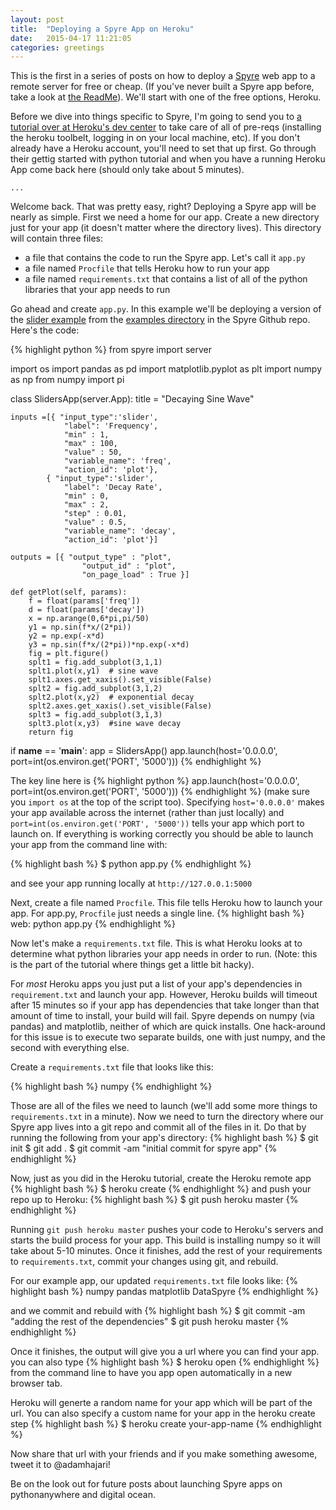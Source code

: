 ```yaml
---
layout: post
title:  "Deploying a Spyre App on Heroku"
date:   2015-04-17 11:21:05
categories: greetings
---
```

This is the first in a series of posts on how to deploy a [Spyre] web app to a remote server for free or cheap. (If you've never built a Spyre app before, take a look at [the ReadMe]).  We'll start with one of the free options, Heroku.

Before we dive into things specific to Spyre, I'm going to send you to [a tutorial over at Heroku's dev center] to take care of all of pre-reqs (installing the heroku toolbelt, logging in on your local machine, etc). If you don't already have a Heroku account, you'll need to set that up first. Go through their gettig started with python tutorial and when you have a running Heroku App come back here (should only take about 5 minutes).

`...`

Welcome back. That was pretty easy, right? Deploying a Spyre app will be nearly as simple. 
First we need a home for our app. Create a new directory just for your app (it doesn't matter where the directory lives). This directory will contain three files:

- a file that contains the code to run the Spyre app. Let's call it `app.py`
- a file named `Procfile` that tells Heroku how to run your app
- a file named `requirements.txt` that contains a list of all of the python libraries that your app needs to run

Go ahead and create `app.py`. In this example we'll be deploying a version of the [slider example] from the [examples directory] in the Spyre Github repo. Here's the code:

{% highlight python %}
from spyre import server

import os
import pandas as pd
import matplotlib.pyplot as plt
import numpy as np
from numpy import pi

class SlidersApp(server.App):
    title = "Decaying Sine Wave"

    inputs =[{ "input_type":'slider',
                "label": 'Frequency', 
                "min" : 1,
                "max" : 100,
                "value" : 50,
                "variable_name": 'freq', 
                "action_id": 'plot'},
            { "input_type":'slider',
                "label": 'Decay Rate', 
                "min" : 0,
                "max" : 2,
                "step" : 0.01,
                "value" : 0.5,
                "variable_name": 'decay', 
                "action_id": 'plot'}]

    outputs = [{ "output_type" : "plot",
                    "output_id" : "plot",
                    "on_page_load" : True }]

    def getPlot(self, params):
        f = float(params['freq'])
        d = float(params['decay'])
        x = np.arange(0,6*pi,pi/50)
        y1 = np.sin(f*x/(2*pi))
        y2 = np.exp(-x*d)
        y3 = np.sin(f*x/(2*pi))*np.exp(-x*d)
        fig = plt.figure()
        splt1 = fig.add_subplot(3,1,1)
        splt1.plot(x,y1)  # sine wave
        splt1.axes.get_xaxis().set_visible(False)
        splt2 = fig.add_subplot(3,1,2)
        splt2.plot(x,y2)  # exponential decay
        splt2.axes.get_xaxis().set_visible(False)
        splt3 = fig.add_subplot(3,1,3)
        splt3.plot(x,y3)  #sine wave decay
        return fig

if __name__ == '__main__':
    app = SlidersApp()
    app.launch(host='0.0.0.0', port=int(os.environ.get('PORT', '5000')))
{% endhighlight %}

The key line here is 
{% highlight python %}
    app.launch(host='0.0.0.0', port=int(os.environ.get('PORT', '5000')))
{% endhighlight %}
(make sure you `import os` at the top of the script too). Specifying `host='0.0.0.0'` makes your app available across the internet (rather than just locally) and `port=int(os.environ.get('PORT', '5000'))` tells your app which port to launch on. If everything is working correctly you should be able to launch your app from the command line with: 

{% highlight bash %}
$ python app.py
{% endhighlight %}

and see your app running locally at `http://127.0.0.1:5000`

Next, create a file named `Procfile`. This file tells Heroku how to launch your app. For app.py, `Procfile` just needs a single line. 
{% highlight bash %}
web: python app.py
{% endhighlight %}

Now let's make a `requirements.txt` file. This is what Heroku looks at to determine what python libraries your app needs in order to run. (Note: this is the part of the tutorial where things get a little bit hacky). 

For *most* Heroku apps you just put a list of your app's dependencies in `requirement.txt` and launch your app. However, Heroku builds will timeout after 15 minutes so if your app has dependencies that take longer than that amount of time to install, your build will fail. Spyre depends on numpy (via pandas) and matplotlib, neither of which are quick installs. One hack-around for this issue is to execute two separate builds, one with just numpy, and the second with everything else.

Create a `requirements.txt` file that looks like this:

{% highlight bash %}
numpy
{% endhighlight %}

Those are all of the files we need to launch (we'll add some more things to `requirements.txt` in a minute). Now we need to turn the directory where our Spyre app lives into a git repo and commit all of the files in it. Do that by running the following from your app's directory:
{% highlight bash %}
$ git init
$ git add .
$ git commit -am "initial commit for spyre app"
{% endhighlight %}

Now, just as you did in the Heroku tutorial, create the Heroku remote app
{% highlight bash %}
$ heroku create
{% endhighlight %}
and push your repo up to Heroku:
{% highlight bash %}
$ git push heroku master
{% endhighlight %}

Running `git push heroku master` pushes your code to Heroku's servers and starts the build process for your app. This build is installing numpy so it will take about 5-10 minutes. Once it finishes, add the rest of your requirements to `requirements.txt`, commit your changes using git, and rebuild.

For our example app, our updated `requirements.txt` file looks like:
{% highlight bash %}
numpy
pandas
matplotlib
DataSpyre
{% endhighlight %}

and we commit and rebuild with 
{% highlight bash %}
$ git commit -am "adding the rest of the dependencies"
$ git push heroku master
{% endhighlight %}

Once it finishes, the output will give you a url where you can find your app. you can also type
{% highlight bash %}
$ heroku open
{% endhighlight %}
from the command line to have you app open automatically in a new browser tab.

Heroku will generte a random name for your app which will be part of the url. You can also specify a custom name for your app in the heroku create step
{% highlight bash %}
$ heroku create your-app-name
{% endhighlight %}

Now share that url with your friends and if you make something awesome, tweet it to @adamhajari!

Be on the look out for future posts about launching Spyre apps on pythonanywhere and digital ocean.



[Spyre]: https://github.com/adamhajari.com/spyre
[the ReadMe]: https://github.com/adamhajari/spyre/blob/master/README.md
[a tutorial over at Heroku's dev center]: https://devcenter.heroku.com/articles/getting-started-with-python
[slider example]: https://github.com/adamhajari/spyre/blob/master/examples/sliders_examples.py
[examples directory]: https://github.com/adamhajari/spyre/tree/master/examples

